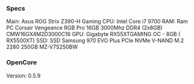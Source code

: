 ### Specs
Main: Asus ROG Strix Z390-H Gaming
CPU: Intel Core i7 9700
RAM: Ram PC Corsair Vengeance RGB Pro 16GB 3000Mhz DDR4 (2x8GB) CMW16GX4M2D3000C16
GPU: Gigabyte RX55XTGAMING OC - 8GB ( RX5500XT)
SSD: SSD Samsung 970 EVO Plus PCIe NVMe V-NAND M.2 2280 250GB MZ-V7S250BW

### OpenCore
Version: 0.5.9
